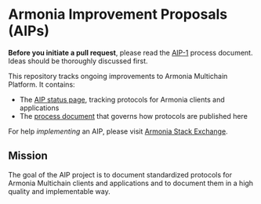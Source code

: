 # Armonia Improvement Proposals (AIPs)

**Before you initiate a pull request**, please read the [AIP-1](aip-1) process document. Ideas should be thoroughly discussed first.

This repository tracks ongoing improvements to Armonia Multichain Platform. It contains:

- The [AIP status page](https://aips.armoniax.org), tracking protocols for Armonia clients and applications
- The [process document](https://aips.armoniax.org/AIPS/aip-1) that governs how protocols are published here

For help *implementing* an AIP, please visit [Armonia Stack Exchange](https://armoniax.stackexchange.com).

## Mission

The goal of the AIP project is to document standardized protocols for Armonia Multichain clients and applications and to document them in a high quality and implementable way.

